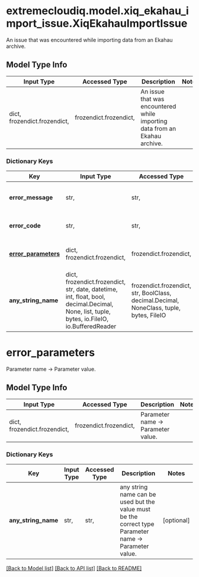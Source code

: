 # extremecloudiq.model.xiq_ekahau_import_issue.XiqEkahauImportIssue

An issue that was encountered while importing data from an Ekahau archive.

## Model Type Info
Input Type | Accessed Type | Description | Notes
------------ | ------------- | ------------- | -------------
dict, frozendict.frozendict,  | frozendict.frozendict,  | An issue that was encountered while importing data from an Ekahau archive. | 

### Dictionary Keys
Key | Input Type | Accessed Type | Description | Notes
------------ | ------------- | ------------- | ------------- | -------------
**error_message** | str,  | str,  | Error message describing this issue. | 
**error_code** | str,  | str,  | Error code identifying this issue. | 
**[error_parameters](#error_parameters)** | dict, frozendict.frozendict,  | frozendict.frozendict,  | Parameter name -&gt; Parameter value. | [optional] 
**any_string_name** | dict, frozendict.frozendict, str, date, datetime, int, float, bool, decimal.Decimal, None, list, tuple, bytes, io.FileIO, io.BufferedReader | frozendict.frozendict, str, BoolClass, decimal.Decimal, NoneClass, tuple, bytes, FileIO | any string name can be used but the value must be the correct type | [optional]

# error_parameters

Parameter name -> Parameter value.

## Model Type Info
Input Type | Accessed Type | Description | Notes
------------ | ------------- | ------------- | -------------
dict, frozendict.frozendict,  | frozendict.frozendict,  | Parameter name -&gt; Parameter value. | 

### Dictionary Keys
Key | Input Type | Accessed Type | Description | Notes
------------ | ------------- | ------------- | ------------- | -------------
**any_string_name** | str,  | str,  | any string name can be used but the value must be the correct type Parameter name -&gt; Parameter value. | [optional] 

[[Back to Model list]](../../README.md#documentation-for-models) [[Back to API list]](../../README.md#documentation-for-api-endpoints) [[Back to README]](../../README.md)

